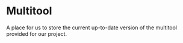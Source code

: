 # Multitool
A place for us to store the current up-to-date version of the multitool provided for our project.
